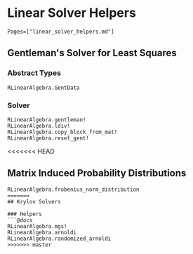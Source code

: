 # Linear Solver Helpers 

```@contents
Pages=["linear_solver_helpers.md"]
```

## Gentleman's Solver for Least Squares

### Abstract Types

```@docs
RLinearAlgebra.GentData
```


### Solver
```@docs
RLinearAlgebra.gentleman!
RLinearAlgebra.ldiv!
RLinearAlgebra.copy_block_from_mat!
RLinearAlgebra.reset_gent!
```

<<<<<<< HEAD
## Matrix Induced Probability Distributions

```@docs
RLinearAlgebra.frobenius_norm_distribution
=======
## Krylov Solvers

### Helpers
```@docs
RLinearAlgebra.mgs!
RLinearAlgebra.arnoldi
RLinearAlgebra.randomized_arnoldi
>>>>>>> master
```